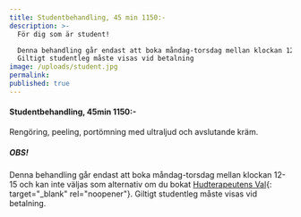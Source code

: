 ```yaml
---
title: Studentbehandling, 45 min 1150:-
description: >-
  För dig som är student!

  Denna behandling går endast att boka måndag-torsdag mellan klockan 12-15.
  Giltigt studentleg måste visas vid betalning
image: /uploads/student.jpg
permalink:
published: true
---
```

#### Studentbehandling, 45min 1150:-

Rengöring, peeling, portömning med ultraljud och avslutande kräm.

##### OBS\!

Denna behandling g&aring;r endast att boka m&aring;ndag-torsdag mellan klockan 12-15 och kan inte väljas som alternativ om du bokat [Hudterapeutens Val](/hudterapeutens-val/){: target="_blank" rel="noopener"}. Giltigt studentleg m&aring;ste visas vid betalning.